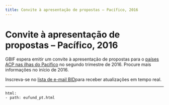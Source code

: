 ```yaml
---
title: Convite à apresentação de propostas – Pacífico, 2016
---
```

# Convite à apresentação de propostas – Pacífico, 2016

GBIF espera emitir um convite à apresentação de propostas para o [países ACP nas ilhas do Pacífico](https://ec.europa.eu/europeaid/regions/african-caribbean-and-pacific-acp-region_en) no segundo trimestre de 2016. Procure mais informações no início de 2016.

Inscreva-se no [lista de e-mail BID](http://#)para receber atualizações em tempo real.



------

```styledYaml
html:
- path: eufund_pt.html
```